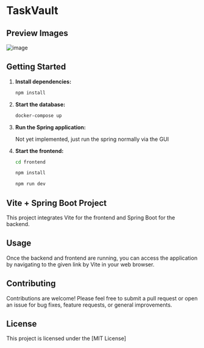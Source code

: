 # TaskVault
## Preview Images
![image](https://github.com/Chazzvdh/TaskVault/assets/114153884/b0ac129a-0b07-43d1-abd6-2feb5ddd7ee3)

## Getting Started

1. **Install dependencies:**

    ```bash
    npm install
    ```

2. **Start the database:**

    ```bash
    docker-compose up
    ```

3. **Run the Spring application:**

    Not yet implemented, just run the spring normally via the GUI

4. **Start the frontend:**

   ```bash
   cd frontend
   ```
   ```bash
   npm install
   ```
   ```bash
   npm run dev
   ```

## Vite + Spring Boot Project

This project integrates Vite for the frontend and Spring Boot for the backend.

## Usage

Once the backend and frontend are running, you can access the application by navigating to the given link by Vite in your web browser.

## Contributing

Contributions are welcome! Please feel free to submit a pull request or open an issue for bug fixes, feature requests, or general improvements.

## License

This project is licensed under the [MIT License]
